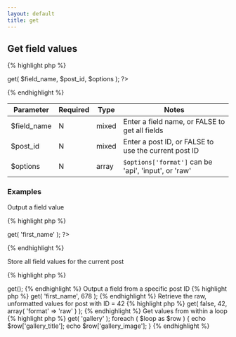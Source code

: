 ```yaml
---
layout: default
title: get
---
```


## Get field values

{% highlight php %}
<?php CFS()->get( $field_name, $post_id, $options ); ?>
{% endhighlight %}

| Parameter | Required | Type | Notes |
|-----------|----------|------|-------|
| $field_name  | N  | mixed  | Enter a field name, or FALSE to get all fields  |
| $post_id  | N   | mixed  | Enter a post ID, or FALSE to use the current post ID  |
| $options  | N  | array  | `$options['format']` can be 'api', 'input', or 'raw'  |

### Examples

Output a field value

{% highlight php %}
<?php
echo CFS()->get( 'first_name' ); ?>
{% endhighlight %}

Store all field values for the current post

{% highlight php %}
<?php
$fields = CFS()->get();
{% endhighlight %}

Output a field from a specific post ID

{% highlight php %}
<?php
echo CFS()->get( 'first_name', 678 );
{% endhighlight %}

Retrieve the raw, unformatted values for post with ID = 42

{% highlight php %}
<?php
$field_data = CFS()->get( false, 42, array( 'format' => 'raw' ) );
{% endhighlight %}

Get values from within a loop

{% highlight php %}
<?php
$loop = CFS()->get( 'gallery' );
foreach ( $loop as $row ) {
    echo $row['gallery_title'];
    echo $row['gallery_image'];
}
{% endhighlight %}
